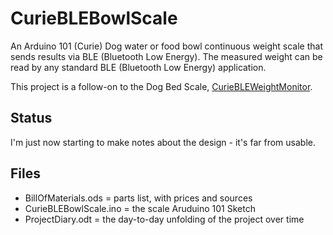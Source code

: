 # CurieBLEBowlScale
An Arduino 101 (Curie) Dog water or food bowl continuous weight scale that sends results via BLE (Bluetooth Low Energy).  The measured weight can be read by any standard BLE (Bluetooth Low Energy) application.

This project is a follow-on to the Dog Bed Scale, [CurieBLEWeightMonitor](https://github.com/bneedhamia/CurieBLEWeightMonitor). 
## Status
I'm just now starting to make notes about the design - it's far from usable.
## Files
* BillOfMaterials.ods = parts list, with prices and sources
* CurieBLEBowlScale.ino = the scale Aruduino 101 Sketch
* ProjectDiary.odt = the day-to-day unfolding of the project over time
